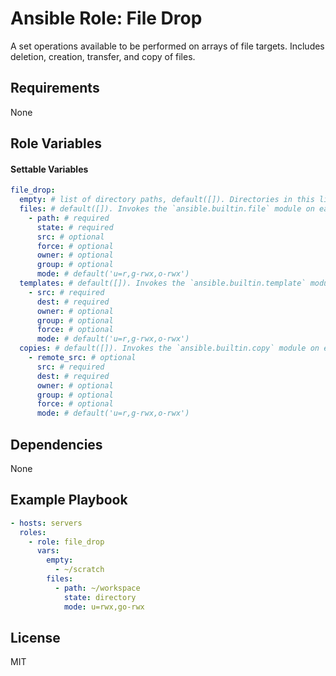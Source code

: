 # Ansible Role: File Drop
A set operations available to be performed on arrays of file targets. Includes deletion, creation, transfer, and copy of files.

## Requirements

None

## Role Variables

#### Settable Variables
```yaml
file_drop:
  empty: # list of directory paths, default([]). Directories in this list will be emptied of all files, yet remain present.
  files: # default([]). Invokes the `ansible.builtin.file` module on each item in the list.
    - path: # required
      state: # required
      src: # optional
      force: # optional
      owner: # optional
      group: # optional
      mode: # default('u=r,g-rwx,o-rwx')
  templates: # default([]). Invokes the `ansible.builtin.template` module on each item in the list.
    - src: # required
      dest: # required
      owner: # optional
      group: # optional
      force: # optional
      mode: # default('u=r,g-rwx,o-rwx')
  copies: # default([]). Invokes the `ansible.builtin.copy` module on each item in the list.
    - remote_src: # optional
      src: # required
      dest: # required
      owner: # optional
      group: # optional
      force: # optional
      mode: # default('u=r,g-rwx,o-rwx')
```

## Dependencies

None

## Example Playbook
```yaml
- hosts: servers
  roles:
    - role: file_drop
      vars:
        empty:
          - ~/scratch
        files:
          - path: ~/workspace
            state: directory
            mode: u=rwx,go-rwx
```

## License

MIT
